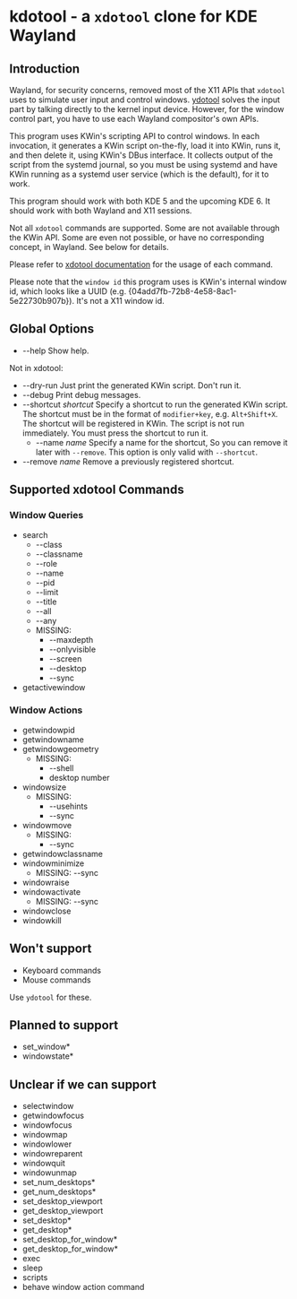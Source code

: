 # kdotool - a `xdotool` clone for KDE Wayland

## Introduction

Wayland, for security concerns, removed most of the X11 APIs that `xdotool`
uses to simulate user input and control windows. [ydotool](https://github.com/ReimuNotMoe/ydotool)
solves the input part by talking directly to the kernel input device. However,
for the window control part, you have to use each Wayland compositor's own APIs.

This program uses KWin's scripting API to control windows. In each invocation,
it generates a KWin script on-the-fly, load it into KWin, runs it, and then
delete it, using KWin's DBus interface. It collects output of the script from
the systemd journal, so you must be using systemd and have KWin running as a
systemd user service (which is the default), for it to work.

This program should work with both KDE 5 and the upcoming KDE 6. It should work
with both Wayland and X11 sessions.

Not all `xdotool` commands are supported. Some are not available through the KWin
API. Some are even not possible, or have no corresponding concept, in Wayland.
See below for details.

Please refer to [xdotool documentation](https://github.com/jordansissel/xdotool/blob/master/xdotool.pod)
for the usage of each command.

Please note that the `window id` this program uses is KWin's internal window id,
which looks like a UUID (e.g. {04add7fb-72b8-4e58-8ac1-5e22730b907b}). It's not
a X11 window id.

## Global Options

- --help Show help.

Not in xdotool:

- --dry-run Just print the generated KWin script. Don't run it.
- --debug Print debug messages.
- --shortcut _shortcut_ Specify a shortcut to run the generated KWin script.
  The shortcut must be in the format of `modifier+key`, e.g. `Alt+Shift+X`.
  The shortcut will be registered in KWin. The script is not run immediately.
  You must press the shortcut to run it.
  - --name _name_ Specify a name for the shortcut, So you can remove it
  later with `--remove`. This option is only valid with `--shortcut`.
- --remove _name_ Remove a previously registered shortcut.

## Supported xdotool Commands

### Window Queries

- search
  - --class
  - --classname
  - --role
  - --name
  - --pid
  - --limit
  - --title
  - --all
  - --any
  - MISSING:
    - --maxdepth
    - --onlyvisible
    - --screen
    - --desktop
    - --sync
- getactivewindow

### Window Actions

- getwindowpid
- getwindowname
- getwindowgeometry
  - MISSING:
    - --shell
    - desktop number
- windowsize
  - MISSING:
    - --usehints
    - --sync
- windowmove
  - MISSING:
    - --sync
- getwindowclassname
- windowminimize
  - MISSING: --sync
- windowraise
- windowactivate
  - MISSING: --sync
- windowclose
- windowkill

## Won't support

- Keyboard commands
- Mouse commands

Use `ydotool` for these.

## Planned to support

- set_window*
- windowstate*

## Unclear if we can support

- selectwindow
- getwindowfocus
- windowfocus
- windowmap
- windowlower
- windowreparent
- windowquit
- windowunmap
- set_num_desktops*
- get_num_desktops*
- set_desktop_viewport
- get_desktop_viewport
- set_desktop*
- get_desktop*
- set_desktop_for_window*
- get_desktop_for_window*
- exec
- sleep
- scripts
- behave window action command
